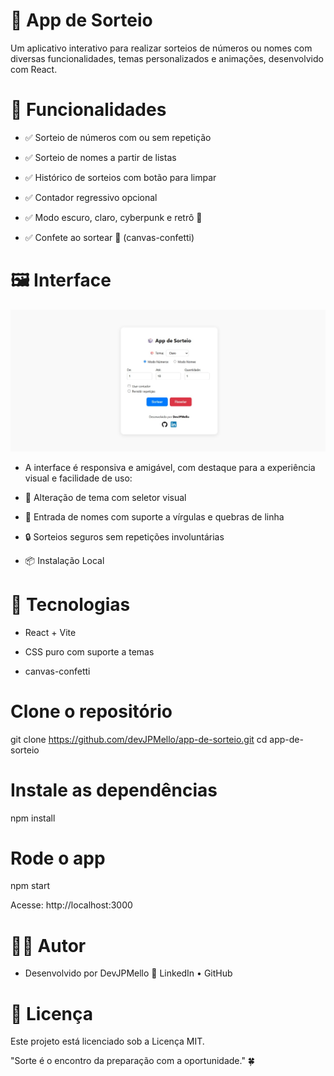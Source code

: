 # 🎲 App de Sorteio

Um aplicativo interativo para realizar sorteios de números ou nomes com diversas funcionalidades, temas personalizados e animações, desenvolvido com React.

# 🚀 Funcionalidades

- ✅ Sorteio de números com ou sem repetição

- ✅ Sorteio de nomes a partir de listas

- ✅ Histórico de sorteios com botão para limpar

- ✅ Contador regressivo opcional

- ✅ Modo escuro, claro, cyberpunk e retrô 🌈

- ✅ Confete ao sortear 🎉 (canvas-confetti)

# 🖼️ Interface

![Sorteio em ação](public/image.png)

- A interface é responsiva e amigável, com destaque para a experiência visual e facilidade de uso:

- 🎨 Alteração de tema com seletor visual

- 🧾 Entrada de nomes com suporte a vírgulas e quebras de linha

- 🔒 Sorteios seguros sem repetições involuntárias

- 📦 Instalação Local

 # 🔧 Tecnologias

- React + Vite

- CSS puro com suporte a temas

- canvas-confetti

# Clone o repositório
git clone https://github.com/devJPMello/app-de-sorteio.git
cd app-de-sorteio

# Instale as dependências
npm install

# Rode o app
npm start

Acesse: http://localhost:3000

# 👨‍💻 Autor

- Desenvolvido por DevJPMello
🔗 LinkedIn • GitHub

# 📄 Licença

Este projeto está licenciado sob a Licença MIT.

"Sorte é o encontro da preparação com a oportunidade." 🍀
